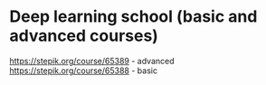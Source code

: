 # Deep learning school (basic and advanced courses)

https://stepik.org/course/65389 - advanced
https://stepik.org/course/65388 - basic
